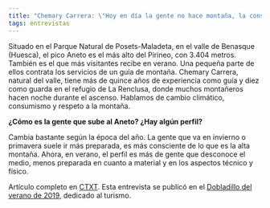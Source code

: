 ```yaml
---
title: "Chemary Carrera: \"Hoy en día la gente no hace montaña, la consume\""
tags: entrevistas
---
```

Situado en el Parque Natural de Posets-Maladeta, en el valle de Benasque (Huesca), el pico Aneto es el más alto del Pirineo, con 3.404 metros. También es el que más visitantes recibe en verano. Una pequeña parte de ellos contrata los servicios de un guía de montaña. Chemary Carrera, natural del valle, tiene más de quince años de experiencia como guía y diez como guarda en el refugio de La Renclusa, donde muchos montañeros hacen noche durante el ascenso. Hablamos de cambio climático, consumismo y respeto a la montaña. 

**¿Cómo es la gente que sube al Aneto? ¿Hay algún perfil?**

Cambia bastante según la época del año. La gente que va en invierno o primavera suele ir más preparada, es más consciente de lo que es la alta montaña. Ahora, en verano, el perfil es más de gente que desconoce el medio, menos preparada en cuanto a material y en los aspectos técnico y físico.

Artículo completo en [CTXT](https://ctxt.es/es/20190731/Politica/27150/Elena-de-Sus-entrevista-Chemary-Carrera-Benasque-Aneto-turismo.htm).  Esta entrevista se publicó en el [Dobladillo del verano de 2019](https://agora.ctxt.es/producto/el-dobladillo-26-verano), dedicado al turismo.
